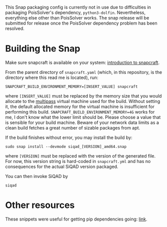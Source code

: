 This Snap packaging config is currently not in use due to difficulties in packaging PoisSolver's dependency, `python3-dolfin`. Nevertheless, everything else other than PoisSolver works. The snap release will be submitted for release once the PoisSolver dependency problem has been resolved.


# Building the Snap

Make sure snapcraft is available on your system: [introduction to snapcraft](https://snapcraft.io/blog/introduction-to-snapcraft).

From the parent directory of `snapcraft.yaml` (which, in this repository, is the directory where this read me is located), run:

```
SNAPCRAFT_BUILD_ENVIRONMENT_MEMORY=[INSERT_VALUE] snapcraft
```

where `[INSERT_VALUE]` must be replaced by the memory size that you would allocate to the [multipass](https://github.com/canonical/multipass) virtual machine used for the build. Without setting it, the default allocated memory for the virtual machine is insufficient for performing this build. `SNAPCRAFT_BUILD_ENVIRONMENT_MEMORY=4G` works for me, I don't know what the lower limit should be. Please choose a value that is sensible for your build machine. Beware of your network data limits as a clean build fetches a great number of sizable packages from apt.

If the build finishes without error, you may install the build by:

```
sudo snap install --devmode siqad_[VERSION]_amd64.snap
```

where `[VERSION]` must be replaced with the version of the generated file. For now, this version string is hard-coded in `snapcraft.yml` and has no consequences for the actual SiQAD version packaged.

You can then invoke SiQAD by

```
siqad
```


# Other resources

These snippets were useful for getting pip dependencies going: [link](https://forum.snapcraft.io/t/my-experience-with-python-matplotlib-numpy-pip-and-a-snap/10658).
